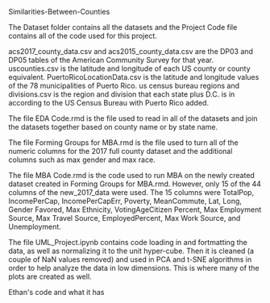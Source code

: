 Similarities-Between-Counties

The Dataset folder contains all the datasets and the Project Code file contains all of the code used for this project. 

acs2017_county_data.csv and acs2015_county_data.csv are the DP03 and DP05 tables of the American Community Survey for that year. uscounties.csv is the latitude and longitude of each US county or county equivalent. PuertoRicoLocationData.csv is the latitude and longitude values of the 78 municipalities of Puerto Rico. us census bureau regions and divisions.csv is the region and division that each state plus D.C. is in according to the US Census Bureau with Puerto Rico added. 

The file EDA Code.rmd is the file used to read in all of the datasets and join the datasets together based on county name or by state name. 

The file Forming Groups for MBA.rmd is the file used to turn all of the numeric columns for the 2017 full county dataset and the additional columns such as max gender and max race. 

The file MBA Code.rmd is the code used to run MBA on the newly created dataset created in Forming Groups for MBA.rmd. However, only 15 of the 44 columns of the new_2017_data were used. The 15 columns were TotalPop, IncomePerCap, IncomePerCapErr, Poverty, MeanCommute, Lat, Long, Gender Favored, Max Ethnicity, VotingAgeCitizen Percent, Max Employment Source, Max Travel Source, EmployedPercent, Max Work Source, and Unemployment.

The file UML_Project.ipynb contains code loading in and fortmatting the data, as well as normalizing it to the unit hyper-cube. Then it is cleaned (a couple of NaN values removed) and used in PCA and t-SNE algorithms in order to help analyze the data in low dimensions. This is where many of the plots are created as well. 

Ethan's code and what it has
